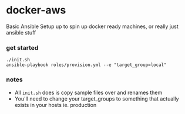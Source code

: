 # docker-aws
Basic Ansible Setup up to spin up docker ready machines, or really just ansible stuff

### get started
```
./init.sh
ansible-playbook roles/provision.yml --e "target_group=local"
```

### notes
- All `init.sh` does is copy sample files over and renames them
- You'll need to change your target_groups to something that actually exists in your hosts ie. production

